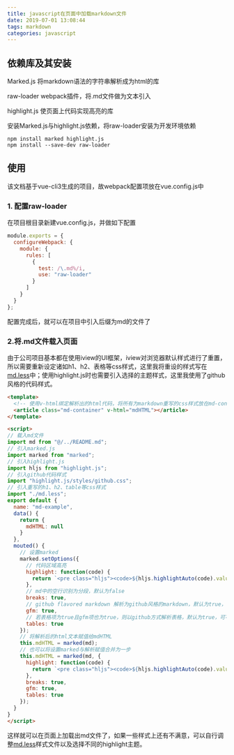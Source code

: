 ```yaml
---
title: javascript在页面中加载markdown文件
date: 2019-07-01 13:08:44
tags: markdown
categories: javascript
---
```


## 依赖库及其安装

Marked.js 将markdown语法的字符串解析成为html的库

raw-loader webpack插件，将.md文件做为文本引入

highlight.js 使页面上代码实现高亮的库

安装Marked.js与highlight.js依赖，将raw-loader安装为开发环境依赖

```shell
npm install marked highlight.js
npm install --save-dev raw-loader
```

<!-- more -->

## 使用

该文档基于vue-cli3生成的项目，故webpack配置项放在vue.config.js中

### 1. 配置raw-loader

在项目根目录新建vue.config.js，并做如下配置

```javascript
module.exports = {
  configureWebpack: {
    module: {
      rules: [
        {
          test: /\.md%/i,
          use: "raw-loader"
        }
      ]
    }
  }
};
```

配置完成后，就可以在项目中引入后缀为md的文件了

### 2.将.md文件载入页面

由于公司项目基本都在使用iview的UI框架，iview对浏览器默认样式进行了重置，所以需要重新设定诸如h1、h2、表格等css样式，这里我将重设的样式写在[md.less](../files/md.less)中；使用highlight.js时也需要引入选择的主题样式，这里我使用了github风格的代码样式。

```html
<template>
  <!-- 使用v-html绑定解析出的html代码，将所有为markdown重写的css样式放在md-container类下，不污染全局样式 -->
  <article class="md-container" v-html="mdHTML"></article>
</template>

<script>
// 载入md文件
import md from "@/../README.md";
// 引入marked.js
import marked from "marked";
// 引入highlight.js
import hljs from "highlight.js";
// 引入github代码样式
import "highlight.js/styles/github.css";
// 引入重写的h1、h2、table等css样式
import "./md.less";
export default {
  name: "md-example",
  data() {
    return {
      mdHTML: null
    }
  },
  mouted() {
    // 设置marked
    marked.setOptions({
      // 代码区域高亮
      highlight: function(code) {
        return `<pre class="hljs"><code>${hljs.highlightAuto(code).value}</code></pre>`;
      },
      // md中的空行识别为分段，默认为false
      breaks: true,
      // github flavored markdown 解析为github风格的markdown，默认为true，可不设置
      gfm: true,
      // 若表格项为true且gfm项也为true，则以github方式解析表格，默认为true，可不设置
      tables: true
    });
    // 将解析后的html文本赋值给mdHTML
    this.mdHTML = marked(md);
    // 也可以将设置marked与解析赋值合并为一步
    this.mdHTML = marked(md, {
      highlight: function(code) {
        return `<pre class="hljs"><code>${hljs.highlightAuto(code).value}</code></pre>`;
      },
      breaks: true,
      gfm: true,
      tables: true
    });
  }
}
</script>
```

这样就可以在页面上加载出md文件了，如果一些样式上还有不满意，可以自行调整[md.less](../files/md.less)样式文件以及选择不同的highlight主题。
